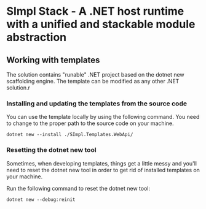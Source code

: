# SImpl Stack - A .NET host runtime with a unified and stackable module abstraction





## Working with templates

The solution contains "runable" .NET project based on the dotnet new scaffolding engine. The template can be modified as any other .NET solution.r

### Installing and updating the templates from the source code

You can use the template locally by using the following command. You need to change to the proper path to the source code on your machine.

```cil
dotnet new --install ./SImpl.Templates.WebApi/
```

### Resetting the dotnet new tool

Sometimes, when developing templates, things get a little messy and you'll need to reset the dotnet new tool in order to get rid of installed templates on your machine.

Run the following command to reset the dotnet new tool:

```cli
dotnet new --debug:reinit
```